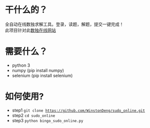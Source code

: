 # 干什么的？
全自动在线数独求解工具。登录，读题，解题，提交一键完成！
</br>
此项目针对此[数独在线网站](https://www.oubk.com/)
# 需要什么？
* python 3
* numpy (pip install numpy)
* selenium (pip install selenium)
# 如何使用?
* step1
<code>git clone https://github.com/WinstonDeng/sudo_online.git</code>
* step2
<code>cd sudo_online</code>
* step3
<code>python bingo_sudo_online.py</code>
